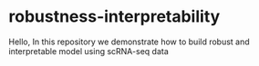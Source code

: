 # robustness-interpretability
Hello, In this repository we demonstrate how to build robust and interpretable model using scRNA-seq data
